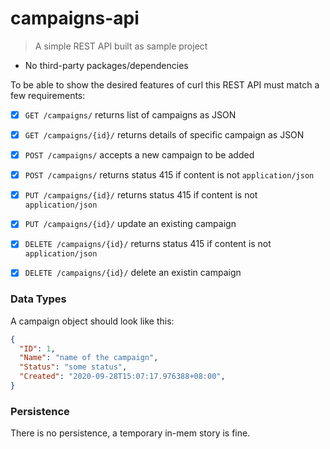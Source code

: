 # campaigns-api

> A simple REST API built as sample project

* No third-party packages/dependencies

To be able to show the desired features of curl this REST API must match a few
requirements:

* [x] `GET /campaigns/` returns list of campaigns as JSON
* [x] `GET /campaigns/{id}/` returns details of specific campaign as JSON
* [x] `POST /campaigns/` accepts a new campaign to be added
* [x] `POST /campaigns/` returns status 415 if content is not `application/json`
* [x] `PUT /campaigns/{id}/` returns status 415 if content is not `application/json`
* [x] `PUT /campaigns/{id}/` update an existing campaign
* [x] `DELETE /campaigns/{id}/` returns status 415 if content is not `application/json`
* [x] `DELETE /campaigns/{id}/` delete an existin campaign



### Data Types

A campaign object should look like this:
```json
{
  "ID": 1,
  "Name": "name of the campaign",
  "Status": "some status",
  "Created": "2020-09-28T15:07:17.976388+08:00",
}
```

### Persistence

There is no persistence, a temporary in-mem story is fine.
